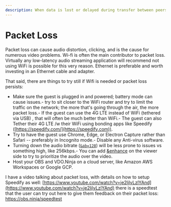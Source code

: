 ```yaml
---
description: When data is lost or delayed during transfer between peers
---
```


# Packet Loss

Packet loss can cause audio distortion, clicking, and is the cause for numerous video problems. Wi-fi is often the main contributor to packet loss. Virtually any low-latency audio streaming application will recommend not using WiFi is possible for this very reason. Ethernet is preferable and worth investing in an Ethernet cable and adapter.

That said, there are things to try still if Wifi is needed or packet loss persists:

* Make sure the guest is plugged in and powered; battery mode can cause issues.- try to sit closer to the WiFi router and try to limit the traffic on the network; the more that's going through the air, the more packet loss.- If the guest can use the 4G LTE instead of WiFi (tethered via USB) , that will often be much better than WiFi.- The guest can also Tether their 4G LTE /w their WiFi using bonding apps like Speedify ([https://speedify.com/](https://speedify.com)).
* Try to have the guest use Chrome, Edge, or Electron Capture rather than Safari -- preferably in Incognito mode.- Disable any Anti-virus software.
* Turning down the audio bitrate ([`&ab=128`](../viewers-settings/audiobitrate.md)) will be less prone to issues vs something high, like 256kbps.- You can add [\&enhance](../viewers-settings/enhance.md) on the viewer side to try to prioritize the audio over the video.
* Host your OBS and VDO.Ninja on a cloud server, like Amazon AWS Workspaces or Google GCP.

I have a video talking about packet loss, with details on how to setup Speedify as well: [https://www.youtube.com/watch?v=je2ljlvLzlYAnd](https://www.youtube.com/watch?v=je2ljlvLzlYAnd) there is a speedtest that the user can try out here to give them feedback on their packet loss: [https://obs.ninja/speedtest ](https://obs.ninja/speedtest%C2%A0)
